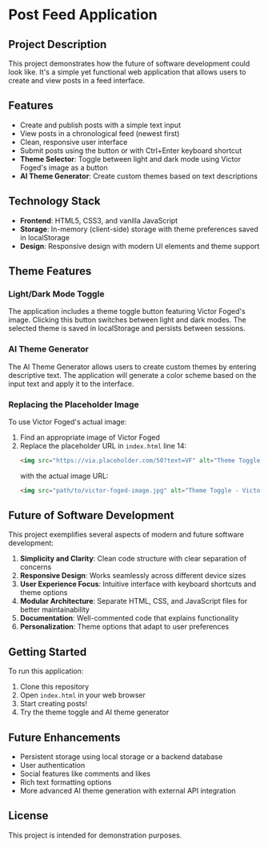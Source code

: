# Post Feed Application

## Project Description

This project demonstrates how the future of software development could look like. It's a simple yet functional web application that allows users to create and view posts in a feed interface.

## Features

- Create and publish posts with a simple text input
- View posts in a chronological feed (newest first)
- Clean, responsive user interface
- Submit posts using the button or with Ctrl+Enter keyboard shortcut
- **Theme Selector**: Toggle between light and dark mode using Victor Foged's image as a button
- **AI Theme Generator**: Create custom themes based on text descriptions

## Technology Stack

- **Frontend**: HTML5, CSS3, and vanilla JavaScript
- **Storage**: In-memory (client-side) storage with theme preferences saved in localStorage
- **Design**: Responsive design with modern UI elements and theme support

## Theme Features

### Light/Dark Mode Toggle

The application includes a theme toggle button featuring Victor Foged's image. Clicking this button switches between light and dark modes. The selected theme is saved in localStorage and persists between sessions.

### AI Theme Generator

The AI Theme Generator allows users to create custom themes by entering descriptive text. The application will generate a color scheme based on the input text and apply it to the interface.

### Replacing the Placeholder Image

To use Victor Foged's actual image:

1. Find an appropriate image of Victor Foged
2. Replace the placeholder URL in `index.html` line 14:
   ```html
   <img src="https://via.placeholder.com/50?text=VF" alt="Theme Toggle - Victor Foged" id="themeToggleImg">
   ```
   with the actual image URL:
   ```html
   <img src="path/to/victor-foged-image.jpg" alt="Theme Toggle - Victor Foged" id="themeToggleImg">
   ```

## Future of Software Development

This project exemplifies several aspects of modern and future software development:

1. **Simplicity and Clarity**: Clean code structure with clear separation of concerns
2. **Responsive Design**: Works seamlessly across different device sizes
3. **User Experience Focus**: Intuitive interface with keyboard shortcuts and theme options
4. **Modular Architecture**: Separate HTML, CSS, and JavaScript files for better maintainability
5. **Documentation**: Well-commented code that explains functionality
6. **Personalization**: Theme options that adapt to user preferences

## Getting Started

To run this application:

1. Clone this repository
2. Open `index.html` in your web browser
3. Start creating posts!
4. Try the theme toggle and AI theme generator

## Future Enhancements

- Persistent storage using local storage or a backend database
- User authentication
- Social features like comments and likes
- Rich text formatting options
- More advanced AI theme generation with external API integration

## License

This project is intended for demonstration purposes.